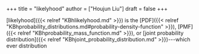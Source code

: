 +++
title = "likelyhood"
author = ["Houjun Liu"]
draft = false
+++

[likelyhood]({{< relref "KBhlikelyhood.md" >}}) is the [PDF]({{< relref "KBhprobability_distributions.md#probability-density-function" >}}), [PMF]({{< relref "KBhprobability_mass_function.md" >}}), or [joint probability distribution]({{< relref "KBhjoint_probability_distribution.md" >}})---which ever distribution
